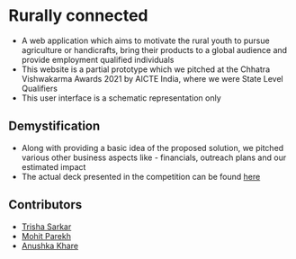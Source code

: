 # Rurally connected
* A web application which aims to motivate the rural youth to pursue agriculture or handicrafts, bring their products to a global audience and provide employment qualified individuals
* This website is a partial prototype which we pitched at the Chhatra Vishwakarma Awards 2021 by AICTE India, where we were State Level Qualifiers
* This user interface is a schematic representation only 

## Demystification

* Along with providing a basic idea of the proposed solution, we pitched various other business aspects like - financials, outreach plans and our estimated impact
* The actual deck presented in the competition can be found [here](https://docs.google.com/presentation/d/1ipYK4ZCYpOCO0EcYos8UQi83y7GeuhJZWFNQeiA0pNo/edit?usp=sharing) 

## Contributors

* [Trisha Sarkar](https://github.com/trishasarkar)
* [Mohit Parekh](https://github.com/mohitparekh7)
* [Anushka Khare](https://github.com/anushkakhare)
